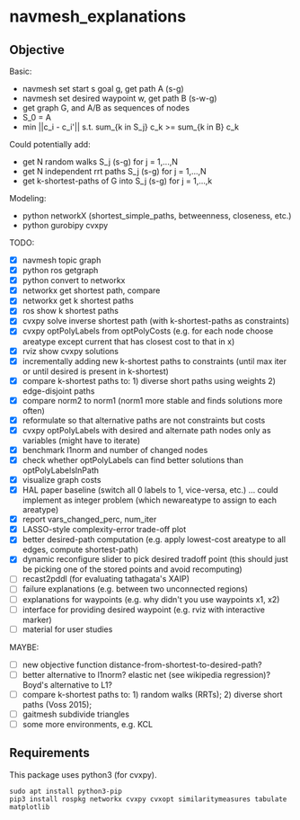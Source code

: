 # navmesh_explanations

## Objective

Basic:
- navmesh set start s goal g, get path A (s-g)
- navmesh set desired waypoint w, get path B (s-w-g)
- get graph G, and A/B as sequences of nodes
- S_0 = A
- min ||c_i - c_i'||  s.t.  sum_{k in S_j} c_k >= sum_{k in B} c_k

Could potentially add:
- get N random walks S_j (s-g) for j = 1,...,N
- get N independent rrt paths S_j (s-g) for j = 1,...,N
- get k-shortest-paths of G into S_j (s-g) for j = 1,...,k

Modeling:
- python networkX (shortest_simple_paths, betweenness, closeness, etc.)
- python gurobipy cvxpy

TODO:
- [x] navmesh topic graph
- [x] python ros getgraph
- [x] python convert to networkx
- [x] networkx get shortest path, compare
- [x] networkx get k shortest paths
- [x] ros show k shortest paths
- [x] cvxpy solve inverse shortest path (with k-shortest-paths as constraints)
- [x] cvxpy optPolyLabels from optPolyCosts (e.g. for each node choose areatype except current that has closest cost to that in x)
- [x] rviz show cvxpy solutions
- [x] incrementally adding new k-shortest paths to constraints (until max iter or until desired is present in k-shortest)
- [x] compare k-shortest paths to: 1) diverse short paths using weights 2) edge-disjoint paths
- [x] compare norm2 to norm1 (norm1 more stable and finds solutions more often)
- [x] reformulate so that alternative paths are not constraints but costs
- [x] cvxpy optPolyLabels with desired and alternate path nodes only as variables (might have to iterate)
- [x] benchmark l1norm and number of changed nodes
- [x] check whether optPolyLabels can find better solutions than optPolyLabelsInPath
- [x] visualize graph costs
- [x] HAL paper baseline (switch all 0 labels to 1, vice-versa, etc.) ... could implement as integer problem (which newareatype to assign to each areatype)
- [x] report vars_changed_perc, num_iter
- [x] LASSO-style complexity-error trade-off plot
- [x] better desired-path computation (e.g. apply lowest-cost areatype to all edges, compute shortest-path)
- [x] dynamic reconfigure slider to pick desired tradoff point (this should just be picking one of the stored points and avoid recomputing)
- [ ] recast2pddl (for evaluating tathagata's XAIP)
- [ ] failure explanations (e.g. between two unconnected regions)
- [ ] explanations for waypoints (e.g. why didn't you use waypoints x1, x2)
- [ ] interface for providing desired waypoint (e.g. rviz with interactive marker)
- [ ] material for user studies

MAYBE:
- [ ] new objective function distance-from-shortest-to-desired-path?
- [ ] better alternative to l1norm? elastic net (see wikipedia regression)? Boyd's alternative to L1?
- [ ] compare k-shortest paths to: 1) random walks (RRTs); 2) diverse short paths (Voss 2015);
- [ ] gaitmesh subdivide triangles
- [ ] some more environments, e.g. KCL

## Requirements

This package uses python3 (for cvxpy).

```
sudo apt install python3-pip
pip3 install rospkg networkx cvxpy cvxopt similaritymeasures tabulate matplotlib
```

